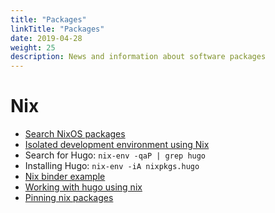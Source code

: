 ```yaml
---
title: "Packages"
linkTitle: "Packages"
date: 2019-04-28
weight: 25
description: News and information about software packages
---
```


# Nix

* [Search NixOS packages](https://nixos.org/nixos/packages.html)
* [Isolated development environment using Nix](https://ariya.io/2016/06/isolated-development-environment-using-nix)
* Search for Hugo: `nix-env -qaP | grep hugo`
* Installing Hugo: `nix-env -iA nixpkgs.hugo`
* [Nix binder example](https://github.com/costrouc/nix-binder-example)
* [Working with hugo using nix](https://kalbas.it/2019/02/26/manage-a-static-website-with-hugo-and-nix/)
* [Pinning nix packages](https://nixos.wiki/wiki/FAQ/Pinning_Nixpkgs)
